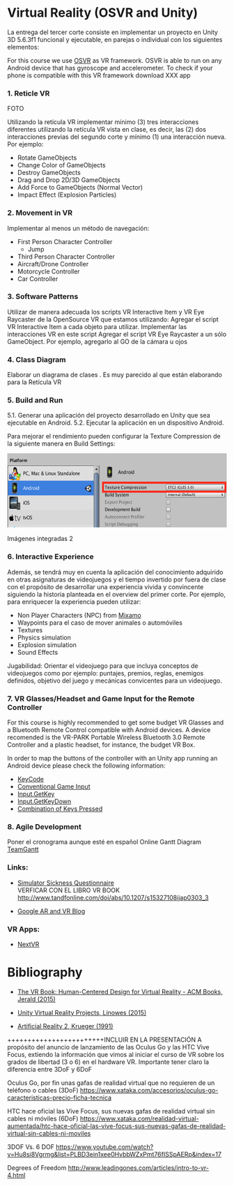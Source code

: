 # Virtual Reality  (OSVR and Unity)

La entrega del tercer corte consiste en implementar un proyecto en Unity 3D 5.6.3f1 funcional y ejecutable, en parejas o individual con los siguientes elementos:

For this course we use [OSVR](https://github.com/OSVR/OSVR-Unity) as VR framework. OSVR is able to run on any Android device that has gyroscope and accelerometer. To check if your phone is compatible with this VR framework download XXX app 


### 1. Reticle VR

FOTO

Utilizando la retícula VR implementar mínimo (3) tres interacciones diferentes utilizando la retícula VR vista en clase, es decir, las (2) dos interacciones previas del segundo corte y mínimo (1) una interacción nueva. Por ejemplo:
- Rotate GameObjects
- Change Color of GameObjects
- Destroy GameObjects
- Drag and Drop 2D/3D GameObjects
- Add Force to GameObjects (Normal Vector)
- Impact Effect (Explosion Particles)

### 2. Movement in VR

Implementar al menos un método de navegación:
- First Person Character Controller 
  - Jump
- Third Person Character Controller
- Aircraft/Drone Controller
- Motorcycle Controller
- Car Controller

### 3. Software Patterns 
Utilizar de manera adecuada los scripts VR Interactive Item y VR Eye Raycaster de la OpenSource VR que estamos utilizando:
Agregar el script VR Interactive Item a cada objeto para utilizar. Implementar las interacciones VR en este script
Agregar el script VR Eye Raycaster a un sólo GameObject. Por ejemplo, agregarlo al GO de la cámara u ojos

### 4. Class Diagram

Elaborar un diagrama de clases . Es muy parecido al que están elaborando para la Retícula VR

### 5. Build and Run
5.1. Generar una aplicación del proyecto desarrollado en Unity que sea ejecutable en Android. 
5.2. Ejecutar la aplicación en un dispositivo Android. 

Para mejorar el rendimiento pueden configurar la Texture Compression de la siguiente manera en Build Settings:

<p align="center">
  <a>
    <img src="Images/BuildAndRun.png" width=600 height=170>
  </a>
</p>
Imágenes integradas 2

### 6. Interactive Experience
Además, se tendrá muy en cuenta la aplicación del conocimiento adquirido en otras asignaturas de videojuegos y el tiempo invertido por fuera de clase con el propósito de desarrollar una experiencia vivida y convincente siguiendo la historia planteada en el overview del primer corte. Por ejemplo, para enriquecer la experiencia pueden utilizar:

- Non Player Characters (NPC) from [Mixamo](https://www.mixamo.com)
- Waypoints para el caso de mover animales o automóviles
- Textures
- Physics simulation
- Explosion simulation
- Sound Effects 

Jugabilidad: Orientar el videojuego para que incluya conceptos de videojuegos como por ejemplo: puntajes, premios, reglas, enemigos definidos, objetivo del juego y mecánicas convicentes para un videojuego.

### 7.  VR Glasses/Headset and Game Input for the Remote Controller 
For this course is highly recommended to get some budget VR Glasses and a Bluetooth Remote Control compatible with Android devices. A device recomended is the VR-PARK Portable Wireless Bluetooth 3.0 Remote Controller and a plastic headset, for instance, the budget VR Box.

In order to map the buttons of the controller with an Unity app running an Android device please check the following information:

- [KeyCode](https://docs.unity3d.com/ScriptReference/KeyCode.html)
- [Conventional Game Input](https://docs.unity3d.com/Manual/ConventionalGameInput.html)
- [Input.GetKey](https://docs.unity3d.com/ScriptReference/Input.GetKey.html)
- [Input.GetKeyDown](https://docs.unity3d.com/ScriptReference/Input.GetKeyDown.html)
- [Combination of Keys Pressed](https://answers.unity.com/questions/49285/how-can-i-get-a-combination-of-keys-pressed.html)

### 8. Agile Development

Poner el cronograma aunque esté en español
Online Gantt Diagram [TeamGantt](https://www.teamgantt.com/)


### Links:
- [Simulator Sickness Questionnaire](http://w3.uqo.ca/cyberpsy/docs/qaires/ssq/SSQ_va.pdf)  
VERFICAR CON EL LIBRO VR BOOK http://www.tandfonline.com/doi/abs/10.1207/s15327108ijap0303_3

- [Google AR and VR Blog](https://blog.google/products/google-vr/)

### VR Apps:
- [NextVR](https://www.nextvr.com/)

# Bibliography
- [The VR Book: Human-Centered Design for Virtual Reality - ACM Books, Jerald (2015) ](https://www.amazon.com/VR-Book-Human-Centered-Virtual-Reality/dp/1970001127/ref=sr_1_1?ie=UTF8&qid=1516756592&sr=8-1&keywords=VR-Book-Human-Centered-Virtual-Reality)

- [Unity Virtual Reality Projects, Linowes (2015)](https://www.amazon.com/dp/178398855X/ref=sspa_dk_detail_0?psc=1&pd_rd_i=178398855X&pd_rd_wg=wDE6o&pd_rd_r=VS6C5Y7P24ZZC3FJ6KR5&pd_rd_w=03w3M)

- [Artificial Reality 2, Krueger (1991)](https://www.amazon.com/Artificial-Reality-2nd-Myron-Krueger/dp/0201522608/ref=sr_1_2?ie=UTF8&qid=1497846274&sr=8-2&keywords=Artificial+Reality)







++++++++++++++++++++++++INCLUIR EN LA PRESENTACIÓN
A propósito del anuncio de lanzamiento de las Oculus Go y las HTC Vive Focus, extiendo la información que vimos al iniciar el curso de VR sobre los grados de libertad (3 o 6) en el hardware VR. Importante tener claro la diferencia entre 3DoF y 6DoF

Oculus Go, por fin unas gafas de realidad virtual que no requieren de un teléfono o cables (3DoF)
https://www.xataka.com/accesorios/oculus-go-caracteristicas-precio-ficha-tecnica

HTC hace oficial las Vive Focus, sus nuevas gafas de realidad virtual sin cables ni móviles (6DoF)
https://www.xataka.com/realidad-virtual-aumentada/htc-hace-oficial-las-vive-focus-sus-nuevas-gafas-de-realidad-virtual-sin-cables-ni-moviles

3DOF Vs. 6 DOF 
https://www.youtube.com/watch?v=Hu8si8Vgrmg&list=PLBD3ein1xee0HvbbWZxPmt76fISSpAERp&index=17

Degrees of Freedom
http://www.leadingones.com/articles/intro-to-vr-4.html

